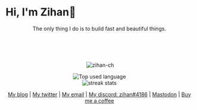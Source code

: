 # Hi, I'm Zihan🚀

<p align="center">
  The only thing I do is to build fast and beautiful things.
</p>

<br />
<br />
<br />

<p align="center">&nbsp;<img align="center" src="https://github-readme-stats.vercel.app/api?username=zihan-ch&show_icons=true&locale=en&theme=graywhite" alt="zihan-ch" /></p>

<div align="center">
  <img src="https://github-readme-stats.vercel.app/api/top-langs/?username=zihan-ch&layout=compact&theme=graywhite" alt="Top used language" />
</div>

<div align="center">
  <img src="https://streak-stats.demolab.com?user=zihan-ch&hide_border=true&border_radius=5&theme=graywhite" alt="streak stats" />
</div>

<p align="center">
  <a href="https://zihan.ga">My blog</a> | <a href="https://twitter.com/zihanch">My twitter</a> | <a href="mailto:me@zihan.ga">My email</a> | <a href="https://discord.com/">My discord: zihan#4186</a> | <a rel="me" href="https://mas.to/@zihan">Mastodon</a> | <a href="https://ko-fi.com/zihanch">Buy me a coffee</a>
</p>
